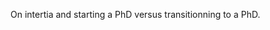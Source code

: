 <!--
.. title: 003 - How long does it take to stop a cargo ship?
.. slug: 003
.. date: 2022-03-29 13:32:05 UTC-04:00
.. tags: draft
.. category: draft
.. link: 
.. description: 
.. type: text
-->

On intertia and starting a PhD versus transitionning to a PhD.

<!-- # https://www.quora.com/What-is-the-average-stopping-time-of-a-cargo-ship -->

<!-- remember to change the value of date -->